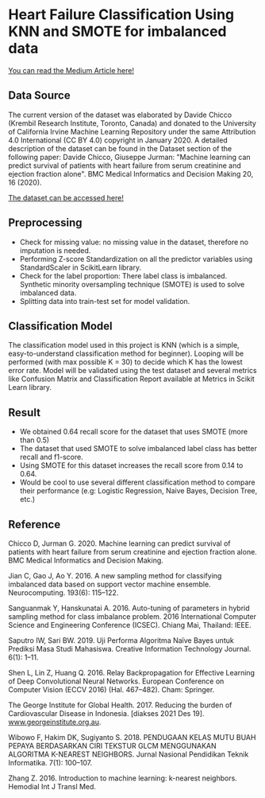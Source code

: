# Heart Failure Classification Using KNN and SMOTE for imbalanced data

[You can read the Medium Article here!](https://apricitea.medium.com/an-introduction-to-machine-learning-predicting-heart-failure-using-binary-classification-and-a992c585b92d)

## Data Source

The current version of the dataset was elaborated by Davide Chicco (Krembil Research Institute, Toronto, Canada) and donated to the University of California Irvine Machine Learning Repository under the same Attribution 4.0 International (CC BY 4.0) copyright in January 2020. A detailed description of the dataset can be found in the Dataset section of the following paper: Davide Chicco, Giuseppe Jurman: "Machine learning can predict survival of patients with heart failure from serum creatinine and ejection fraction alone". BMC Medical Informatics and Decision Making 20, 16 (2020).

[The dataset can be accessed here!](https://archive.ics.uci.edu/ml/datasets/Heart+failure+clinical+records)

## Preprocessing 

- Check for missing value: no missing value in the dataset, therefore no imputation is needed.
- Performing Z-score Standardization on all the predictor variables using StandardScaler in ScikitLearn library.
- Check for the label proportion: There label class is imbalanced. Synthetic minority oversampling technique (SMOTE) is used to solve imbalanced data.
- Splitting data into train-test set for model validation.

## Classification Model

The classification model used in this project is KNN (which is a simple, easy-to-understand classification method for beginner). Looping will be performed (with max possible K = 30) to decide which K has the lowest error rate. Model will be validated using the test dataset and several metrics like Confusion Matrix and Classification Report available at Metrics in Scikit Learn library. 

## Result

- We obtained 0.64 recall score for the dataset that uses SMOTE (more than 0.5)
- The dataset that used SMOTE to solve imbalanced label class has better recall and f1-score. 
- Using SMOTE for this dataset increases the recall score from 0.14 to 0.64.
- Would be cool to use several different classification method to compare their performance (e.g: Logistic Regression, Naive Bayes, Decision Tree, etc.)

## Reference

Chicco D, Jurman G. 2020. Machine learning can predict survival of patients with heart failure from serum creatinine and ejection fraction alone. BMC Medical Informatics and Decision Making.

Jian C, Gao J, Ao Y. 2016. A new sampling method for classifying imbalanced data based on support vector machine ensemble. Neurocomputing. 193(6): 115–122.

Sanguanmak Y, Hanskunatai A. 2016. Auto-tuning of parameters in hybrid sampling method for class imbalance problem. 2016 International Computer Science and Engineering Conference (ICSEC). Chiang Mai, Thailand: IEEE.

Saputro IW, Sari BW. 2019. Uji Performa Algoritma Naïve Bayes untuk Prediksi Masa Studi Mahasiswa. Creative Information Technology Journal. 6(1): 1–11.

Shen L, Lin Z, Huang Q. 2016. Relay Backpropagation for Effective Learning of Deep Convolutional Neural Networks. European Conference on Computer Vision (ECCV 2016) (Hal. 467–482). Cham: Springer.

The George Institute for Global Health. 2017. Reducing the burden of Cardiovascular Disease in Indonesia. [diakses 2021 Des 19]. www.georgeinstitute.org.au.

Wibowo F, Hakim DK, Sugiyanto S. 2018. PENDUGAAN KELAS MUTU BUAH PEPAYA BERDASARKAN CIRI TEKSTUR GLCM MENGGUNAKAN ALGORITMA K-NEAREST NEIGHBORS. Jurnal Nasional Pendidikan Teknik Informatika. 7(1): 100–107.

Zhang Z. 2016. Introduction to machine learning: k-nearest neighbors. Hemodial Int J Transl Med.
